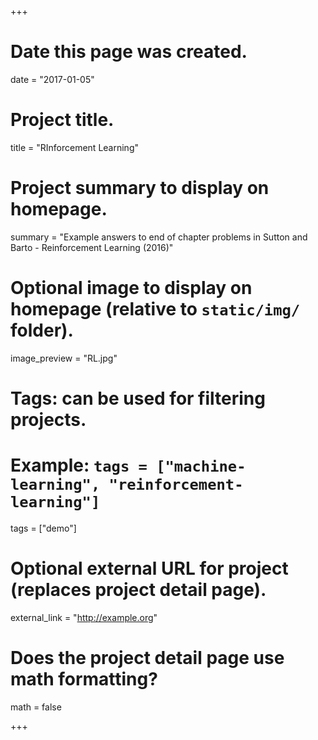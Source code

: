 +++
# Date this page was created.
date = "2017-01-05"

# Project title.
title = "RInforcement Learning"

# Project summary to display on homepage.
summary = "Example answers to end of chapter problems in Sutton and Barto - Reinforcement Learning (2016)"

# Optional image to display on homepage (relative to `static/img/` folder).
image_preview = "RL.jpg"

# Tags: can be used for filtering projects.
# Example: `tags = ["machine-learning", "reinforcement-learning"]`
tags = ["demo"]

# Optional external URL for project (replaces project detail page).
external_link = "http://example.org"

# Does the project detail page use math formatting?
math = false

+++

